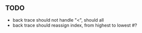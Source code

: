 TODO
----


- back trace should not handle "<", should all
- back trace should reassign index, from highest to lowest #?

